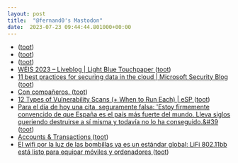 ```yaml
---
layout: post
title:  "@fernand0's Mastodon"
date:  2023-07-23 09:44:44.801000+00:00
---
```

*  [ ](https://nixnet.social/users/sl1200) ([toot](https://mastodon.social/@fernand0/110762753051708621))
*  [ ](https://mastodon.social/@asanzdiego) ([toot](https://mastodon.social/@fernand0/110762743384852160))
*  [ ](https://mastodon.social/users/fernand0/statuses/110762739936295314/activity) ([toot](https://mastodon.social/users/fernand0/statuses/110762739936295314/activity))
*  [WEIS 2023 – Liveblog \| Light Blue Touchpaper ](https://www.lightbluetouchpaper.org/2023/07/05/weis-2023-liveblog) ([toot](https://mastodon.social/@fernand0/110762692681687088))
*  [11 best practices for securing data in the cloud \| Microsoft Security Blog ](https://www.microsoft.com/en-us/security/blog/2023/07/05/11-best-practices-for-securing-data-in-cloud-services) ([toot](https://mastodon.social/@fernand0/110762451087493095))
*  [Con compañeros. ](https://avecesunafoto.wordpress.com/2023/07/22/con-companeros) ([toot](https://mastodon.social/@fernand0/110762232638912918))
*  [12 Types of Vulnerability Scans (+ When to Run Each) \| eSP ](https://www.esecurityplanet.com/networks/types-of-vulnerability-scans) ([toot](https://mastodon.social/@fernand0/110762161927514105))
*  [Para el día de hoy una cita, seguramente falsa: &#39;Estoy firmemente convencido de que España es el país más fuerte del mundo. Lleva siglos queriendo destruirse a sí misma y todavía no lo ha conseguido.&#39 ](https://mastodon.social/@fernand0/110762133549492734) ([toot](https://mastodon.social/@fernand0/110762133549492734))
*  [Accounts & Transactions ](https://tidyfirst.substack.com/p/accounts-and-transaction) ([toot](https://mastodon.social/@fernand0/110758908119829568))
*  [El wifi por la luz de las bombillas ya es un estándar global: LiFi 802.11bb está listo para equipar móviles y ordenadores ](https://bandaancha.eu/articulos/wifi-luz-bombillas-lifi-ya-estandar-1059) ([toot](https://mastodon.social/@fernand0/110758749331786356))
